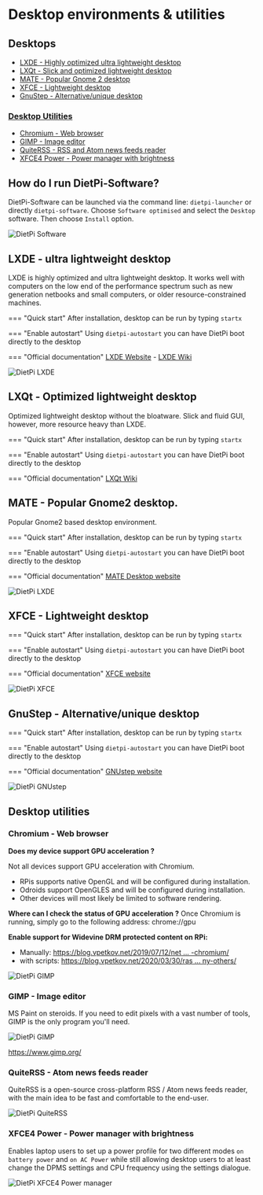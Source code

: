 # Desktop environments & utilities

## Desktops
- [LXDE - Highly optimized ultra lightweight desktop](#lxde-ultra-lightweight-desktop)
- [LXQt - Slick and optimized lightweight desktop](#lxqt-optimized-lightweight-desktop)
- [MATE - Popular Gnome 2 desktop](#mate-popular-gnome2-desktop)
- [XFCE - Lightweight desktop](#mate-popular-gnome2-desktop)
- [GnuStep - Alternative/unique desktop](#gnustep-alternativeunique-desktop)

### [Desktop Utilities](#desktop-utilities_1)
- [Chromium - Web browser](#chromium-web-browser)
- [GIMP - Image editor](#gimp-image-editor)
- [QuiteRSS - RSS and Atom news feeds reader](#quiterss-atom-news-feeds-reader)
- [XFCE4 Power - Power manager with brightness](#xfce4-power-power-manager-with-brightness)

## How do I run DietPi-Software?
DietPi-Software can be launched via the command line: `dietpi-launcher` or directly `dietpi-software`. Choose `Software optimised` and select the `Desktop` software. Then choose `Install` option.

![DietPi Software](assets/images/dietpi-software.jpg)

## LXDE - ultra lightweight desktop
LXDE is highly optimized and ultra lightweight desktop. It works well with computers on the low end of the performance spectrum such as new generation netbooks and small computers, or older resource-constrained machines.

=== "Quick start"
    After installation, desktop can be run by typing 
    ```
    startx
    ```

=== "Enable autostart"
    Using `dietpi-autostart` you can have DietPi boot directly to the desktop

=== "Official documentation"
    [LXDE Website](https://www.lxde.org) - [LXDE Wiki](https://wiki.lxde.org/en/Main_Page)

![DietPi LXDE](assets/images/dietpi-software-LXDE_desktop.jpg)

## LXQt - Optimized lightweight desktop
Optimized lightweight desktop without the bloatware. Slick and fluid GUI, however, more resource heavy than LXDE.

=== "Quick start"
    After installation, desktop can be run by typing 
    ```
    startx
    ```

=== "Enable autostart"
    Using `dietpi-autostart` you can have DietPi boot directly to the desktop

=== "Official documentation"
    [LXQt Wiki](https://wiki.debian.org/LXQt)


## MATE - Popular Gnome2 desktop.
Popular Gnome2 based desktop environment.

=== "Quick start"
    After installation, desktop can be run by typing 
    ```
    startx
    ```

=== "Enable autostart"
    Using `dietpi-autostart` you can have DietPi boot directly to the desktop

=== "Official documentation"
    [MATE Desktop website](https://mate-desktop.org/)

![DietPi LXDE](assets/images/dietpi-software-mate-desktop.jpg)

## XFCE - Lightweight desktop

=== "Quick start"
    After installation, desktop can be run by typing 
    ```
    startx
    ```

=== "Enable autostart"
    Using `dietpi-autostart` you can have DietPi boot directly to the desktop

=== "Official documentation"
    [XFCE website](https://wiki.debian.org/Xfce)

![DietPi XFCE](assets/images/dietpi-software-xfce-desktop.jpg)

## GnuStep - Alternative/unique desktop

=== "Quick start"
    After installation, desktop can be run by typing 
    ```
    startx
    ```

=== "Enable autostart"
    Using `dietpi-autostart` you can have DietPi boot directly to the desktop

=== "Official documentation"
    [GNUstep website](http://gnustep.org/)

![DietPi GNUstep](assets/images/dietpi-software-gnustep-desktop.jpg)

## Desktop utilities

### Chromium - Web browser

**Does my device support GPU acceleration ?** 

Not all devices support GPU acceleration with Chromium.
- RPis supports native OpenGL and will be configured during installation.
- Odroids support OpenGLES and will be configured during installation.
- Other devices will most likely be limited to software rendering.

**Where can I check the status of GPU acceleration ?**
Once Chromium is running, simply go to the following address:
    chrome://gpu

**Enable support for Widevine DRM protected content on RPi:**

 - Manually: [https://blog.vpetkov.net/2019/07/12/net ... -chromium/](https://blog.vpetkov.net/2019/07/12/netflix-and-spotify-on-a-raspberry-pi-4-with-latest-default-chromium/)
 - with scripts: [https://blog.vpetkov.net/2020/03/30/ras ... ny-others/](https://blog.vpetkov.net/2020/03/30/raspberry-pi-netflix-one-line-easy-install-along-with-hulu-amazon-prime-disney-plus-hbo-spotify-pandora-and-many-others/)

![DietPi GIMP](assets/images/dietpi-software-desktop-tools-chromium.jpg)

### GIMP - Image editor

MS Paint on steroids. If you need to edit pixels with a vast number of tools, GIMP is the only program you'll need. 

![DietPi GIMP](assets/images/dietpi-software-desktop-tools-gimp.jpg)

https://www.gimp.org/

### QuiteRSS - Atom news feeds reader
QuiteRSS is a open-source cross-platform RSS / Atom news feeds reader, with the main idea to be fast and comfortable to the end-user.

![DietPi QuiteRSS](assets/images/dietpi-software-desktop-tools-quiterss.jpg)

### XFCE4 Power - Power manager with brightness

Enables laptop users to set up a power profile for two different modes `on battery power` and `on AC Power` while still allowing desktop users to at least change the DPMS settings and CPU frequency using the settings dialogue.

![DietPi XFCE4 Power manager](assets/images/dietpi-software-desktop-tools-xfce4-power-manager.jpg)
